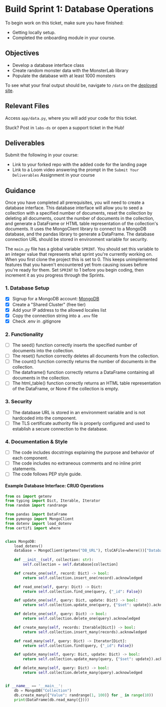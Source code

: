 # Build Sprint 1: Database Operations

To begin work on this ticket, make sure you have finished:
- Getting locally setup.
- Completed the onboarding module in your course.

## Objectives

- Develop a database interface class
- Create random monster data with the MonsterLab library
- Populate the database with at least 1000 monsters

To see what your final output should be, navigate to `/data` on the [deployed site](https://bandersnatch.herokuapp.com/).

## Relevant Files

Access `app/data.py`, where you will add your code for this ticket. 

Stuck? Post in `labs-ds` or open a support ticket in the Hub!

## Deliverables
Submit the following in your course:

- Link to your forked repo with the added code for the landing page
- Link to a Loom video answering the prompt in the `Submit Your Deliverables` Assignment in your course


## Guidance

Once you have completed all prerequisites, you will need to create a database interface. This database interface will allow you to seed a collection with a specified number of documents, reset the collection by deleting all documents, count the number of documents in the collection, and generate a DataFrame or HTML table representation of the collection's documents. It uses the MongoClient library to connect to a MongoDB database, and the pandas library to generate a DataFrame. The database connection URL should be stored in environment variable for security.

The `main.py` file has a global variable `SPRINT`. You should set this variable to an integer value that represents what sprint you're currently working on. When you first clone the project this is set to 0. This keeps unimplemented features that you haven't encountered yet from causing issues before you're ready for them. Set `SPRINT` to 1 before you begin coding, then increment it as you progress through the Sprints.

### 1. Database Setup
- [X] Signup for a MongoDB account: [MongoDB](https://account.mongodb.com)
- [X] Create a "Shared Cluster" (free tier)
- [X] Add your IP address to the allowed locales list
- [X] Copy the connection string into a `.env` file
- [X] Check .env in .gitignore

### 2. Functionality
- [ ] The seed() function correctly inserts the specified number of documents into the collection.
- [ ] The reset() function correctly deletes all documents from the collection.
- [ ] The count() function correctly returns the number of documents in the collection.
- [ ] The dataframe() function correctly returns a DataFrame containing all documents in the collection.
- [ ] The html_table() function correctly returns an HTML table representation of the DataFrame, or None if the collection is empty.

### 3. Security
- [ ] The database URL is stored in an environment variable and is not hardcoded into the component.
- [ ] The TLS certificate authority file is properly configured and used to establish a secure connection to the database.

### 4. Documentation & Style
- [ ] The code includes docstrings explaining the purpose and behavior of each component.
- [ ] The code includes no extraneous comments and no inline print statements.
- [ ] The code follows PEP style guide.

#### Example Database Interface: CRUD Operations
```python
from os import getenv
from typing import Dict, Iterable, Iterator
from random import randrange

from pandas import DataFrame
from pymongo import MongoClient
from dotenv import load_dotenv
from certifi import where


class MongoDB:
    load_dotenv()
    database = MongoClient(getenv("DB_URL"), tlsCAFile=where())["Database"]
    
    def __init__(self, collection: str):
        self.collection = self.database[collection]

    def create_one(self, record: Dict) -> bool:
        return self.collection.insert_one(record).acknowledged

    def read_one(self, query: Dict) -> Dict:
        return self.collection.find_one(query, {"_id": False})

    def update_one(self, query: Dict, update: Dict) -> bool:
        return self.collection.update_one(query, {"$set": update}).acknowledged

    def delete_one(self, query: Dict) -> bool:
        return self.collection.delete_one(query).acknowledged

    def create_many(self, records: Iterable[Dict]) -> bool:
        return self.collection.insert_many(records).acknowledged

    def read_many(self, query: Dict) -> Iterator[Dict]:
        return self.collection.find(query, {"_id": False})

    def update_many(self, query: Dict, update: Dict) -> bool:
        return self.collection.update_many(query, {"$set": update}).acknowledged

    def delete_many(self, query: Dict) -> bool:
        return self.collection.delete_many(query).acknowledged


if __name__ == '__main__':
    db = MongoDB("Collection")
    db.create_many({"Value": randrange(1, 100)} for _ in range(10))
    print(DataFrame(db.read_many({})))

```
